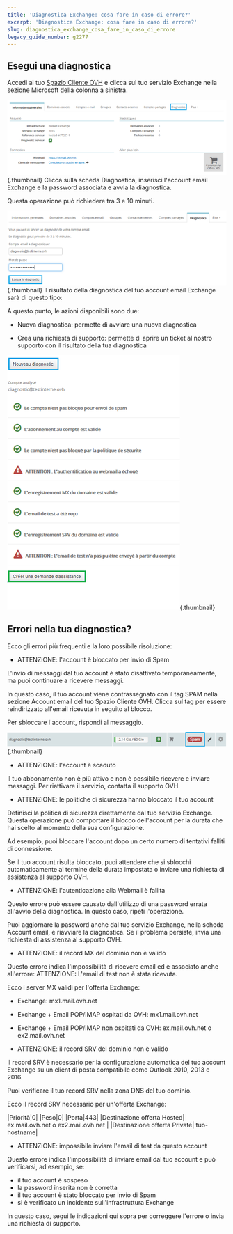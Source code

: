 ```yaml
---
title: 'Diagnostica Exchange: cosa fare in caso di errore?'
excerpt: 'Diagnostica Exchange: cosa fare in caso di errore?'
slug: diagnostica_exchange_cosa_fare_in_caso_di_errore
legacy_guide_number: g2277
---
```



## Esegui una diagnostica
Accedi al tuo [Spazio Cliente OVH](https://www.ovh.com/manager/web/login/) e clicca sul tuo servizio Exchange nella sezione Microsoft della colonna a sinistra.

![](images/img_4450.jpg){.thumbnail}
Clicca sulla scheda Diagnostica, inserisci l'account email Exchange e la password associata e avvia la diagnostica.

Questa operazione può richiedere tra 3 e 10 minuti.

![](images/img_4451.jpg){.thumbnail}
Il risultato della diagnostica del tuo account email Exchange sarà di questo tipo:

A questo punto, le azioni disponibili sono due:


- Nuova diagnostica: permette di avviare una nuova diagnostica

- Crea una richiesta di supporto: permette di aprire un ticket al nostro supporto con il risultato della tua diagnostica



![](images/img_4471.jpg){.thumbnail}


## Errori nella tua diagnostica?
Ecco gli errori più frequenti e la loro possibile risoluzione:


- ATTENZIONE: l'account è bloccato per invio di Spam


L'invio di messaggi dal tuo account è stato disattivato temporaneamente, ma puoi continuare a ricevere messaggi.

In questo caso, il tuo account viene contrassegnato con il tag SPAM nella sezione Account email del tuo Spazio Cliente OVH. Clicca sul tag per essere reindirizzato all'email ricevuta in seguito al blocco.

Per sbloccare l'account, rispondi al messaggio.

![](images/img_4453.jpg){.thumbnail}

- ATTENZIONE: l'account è scaduto


Il tuo abbonamento non è più attivo e non è possibile ricevere e inviare messaggi. Per riattivare il servizio, contatta il supporto OVH.

- ATTENZIONE: le politiche di sicurezza hanno bloccato il tuo account


Definisci la politica di sicurezza direttamente dal tuo servizio Exchange. Questa operazione può comportare il blocco dell'account per la durata che hai scelto al momento della sua configurazione.

Ad esempio, puoi bloccare l'account dopo un certo numero di tentativi falliti di connessione.

Se il tuo account risulta bloccato, puoi attendere che si sblocchi automaticamente al termine della durata impostata o inviare una richiesta di assistenza al supporto OVH.

- ATTENZIONE: l'autenticazione alla Webmail è fallita


Questo errore può essere causato dall'utilizzo di una password errata all'avvio della diagnostica. In questo caso, ripeti l'operazione.

Puoi aggiornare la password anche dal tuo servizio Exchange, nella scheda Account email, e riavviare la diagnostica. Se il problema persiste, invia una richiesta di assistenza al supporto OVH.

- ATTENZIONE: il record MX del dominio non è valido


Questo errore indica l'impossibilità di ricevere email ed è associato anche all'errore: ATTENZIONE: L'email di test non è stata ricevuta.

Ecco i server MX validi per l'offerta Exchange:


- Exchange: mx1.mail.ovh.net
- Exchange + Email POP/IMAP ospitati da OVH: mx1.mail.ovh.net
- Exchange + Email POP/IMAP non ospitati da OVH: ex.mail.ovh.net o ex2.mail.ovh.net



- ATTENZIONE: il record SRV del dominio non è valido


Il record SRV è necessario per la configurazione automatica del tuo account Exchange su un client di posta compatibile come Outlook 2010, 2013 e 2016.

Puoi verificare il tuo record SRV nella zona DNS del tuo dominio.

Ecco il record SRV necessario per un'offerta Exchange:

|Priorità|0|
|Peso|0|
|Porta|443|
|Destinazione offerta Hosted| ex.mail.ovh.net o ex2.mail.ovh.net |
|Destinazione offerta Private| tuo-hostname|



- ATTENZIONE: impossibile inviare l'email di test da questo account


Questo errore indica l'impossibilità di inviare email dal tuo account e può verificarsi, ad esempio, se:


- il tuo account è sospeso
- la password inserita non è corretta
- il tuo account è stato bloccato per invio di Spam
- si è verificato un incidente sull'infrastruttura Exchange


In questo caso, segui le indicazioni qui sopra per correggere l'errore o invia una richiesta di supporto.

